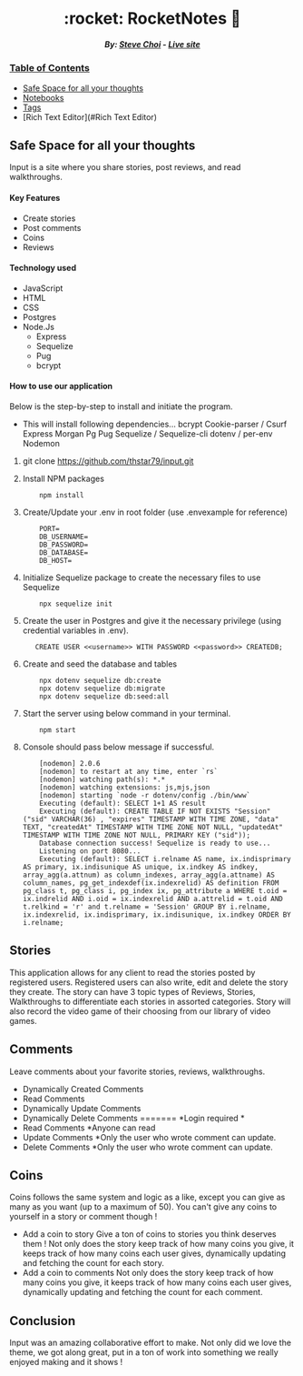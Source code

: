 <h1 align="center"> :rocket: RocketNotes 🚀 </h1>

<h5 align="center">  By: <a href="https://github.com/Fiasco071">Steve Choi</a> - <a href="https://rocket-note-app.herokuapp.com/"><i>Live site</i></h5>

### Table of Contents
- [Safe Space for all your thoughts](#Notes)
- [Notebooks](#Notebooks)
- [Tags](#Tags)
- [Rich Text Editor](#Rich Text Editor)


## Safe Space for all your thoughts
Input is a site where you share stories, post reviews, and read walkthroughs.

#### Key Features
- Create stories
- Post comments
- Coins
- Reviews

#### Technology used
- JavaScript
- HTML
- CSS
- Postgres
- Node.Js 
   - Express
   - Sequelize
   - Pug
   - bcrypt
  
  
#### How to use our application
 
Below is the step-by-step to install and initiate the program.
   - This will install following dependencies...
            bcrypt
            Cookie-parser / Csurf
            Express
            Morgan
            Pg
            Pug
            Sequelize / Sequelize-cli
            dotenv / per-env
            Nodemon
  
  1. git clone https://github.com/thstar79/input.git
  
  2. Install NPM packages
  
             npm install
  3. Create/Update your .env in root folder (use .envexample for reference)
  
             PORT=
             DB_USERNAME=
             DB_PASSWORD=
             DB_DATABASE=
             DB_HOST=
  
  4. Initialize Sequelize package to create the necessary files to use Sequelize
            
             npx sequelize init
  
  5. Create the user in Postgres and give it the necessary privilege (using credential variables in .env).
  
            CREATE USER <<username>> WITH PASSWORD <<password>> CREATEDB;
  
  6. Create and seed the database and tables
  
             npx dotenv sequelize db:create
             npx dotenv sequelize db:migrate
             npx dotenv sequelize db:seed:all
  
  7. Start the server using below command in your terminal.
  
             npm start
  
  8. Console should pass below message if successful.
  
             [nodemon] 2.0.6
             [nodemon] to restart at any time, enter `rs`
             [nodemon] watching path(s): *.*
             [nodemon] watching extensions: js,mjs,json
             [nodemon] starting `node -r dotenv/config ./bin/www`
             Executing (default): SELECT 1+1 AS result
             Executing (default): CREATE TABLE IF NOT EXISTS "Session" ("sid" VARCHAR(36) , "expires" TIMESTAMP WITH TIME ZONE, "data" TEXT, "createdAt" TIMESTAMP WITH TIME ZONE NOT NULL, "updatedAt" TIMESTAMP WITH TIME ZONE NOT NULL, PRIMARY KEY ("sid"));
             Database connection success! Sequelize is ready to use...
             Listening on port 8080...
             Executing (default): SELECT i.relname AS name, ix.indisprimary AS primary, ix.indisunique AS unique, ix.indkey AS indkey, array_agg(a.attnum) as column_indexes, array_agg(a.attname) AS column_names, pg_get_indexdef(ix.indexrelid) AS definition FROM pg_class t, pg_class i, pg_index ix, pg_attribute a WHERE t.oid = ix.indrelid AND i.oid = ix.indexrelid AND a.attrelid = t.oid AND t.relkind = 'r' and t.relname = 'Session' GROUP BY i.relname, ix.indexrelid, ix.indisprimary, ix.indisunique, ix.indkey ORDER BY i.relname;

  
## Stories
 This application allows for any client to read the stories posted by registered users. Registered users can also write, edit and delete the story they create. The story can have 3 topic types of Reviews, Stories, Walkthroughs to differentiate each stories in assorted categories. Story will also record the video game of their choosing from our library of video games.

## Comments
Leave comments about your favorite stories, reviews, walkthroughs.
- Dynamically Created Comments
- Read Comments
- Dynamically Update Comments
- Dynamically Delete Comments
=======
    *Login required
    *
- Read Comments
    *Anyone can read
- Update Comments
    *Only the user who wrote comment can update.
- Delete Comments
    *Only the user who wrote comment can update.

## Coins
Coins follows the same system and logic as a like, except you can give as many as you want (up to a maximum of 50). You can't give any coins to yourself in a story or comment though !
   - Add a coin to story
   Give a ton of coins to stories you think deserves them ! 
   Not only does the story keep track of how many coins you give, it keeps track of how many coins each user gives, dynamically updating and fetching the count for each story.
   - Add a coin to comments 
   Not only does the story keep track of how many coins you give, it keeps track of how many coins each user gives, dynamically updating and fetching the count for each comment.

## Conclusion
Input was an amazing collaborative effort to make. Not only did we love the theme, we got along great, put in a ton of work into something we really enjoyed making and it shows ! 
